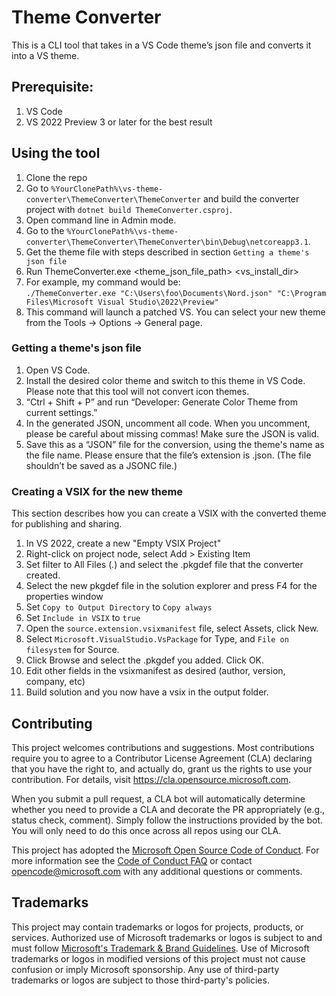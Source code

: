 # Theme Converter 
 This is a CLI tool that takes in a VS Code theme’s json file and converts it into a VS theme. 
 
 ## Prerequisite:
 1. VS Code
 2. VS 2022 Preview 3 or later for the best result


 ## Using the tool 
1. Clone the repo
2. Go to `%YourClonePath%\vs-theme-converter\ThemeConverter\ThemeConverter` and build the converter project with `dotnet build ThemeConverter.csproj`. 
3. Open command line in Admin mode. 
4. Go to the `%YourClonePath%\vs-theme-converter\ThemeConverter\ThemeConverter\bin\Debug\netcoreapp3.1`. 
5. Get the theme file with steps described in section `Getting a theme's json file`
6. Run ThemeConverter.exe <theme_json_file_path> <vs_install_dir> 
7. For example, my command would be:  
`./ThemeConverter.exe "C:\Users\foo\Documents\Nord.json" "C:\Program Files\Microsoft Visual Studio\2022\Preview" `
6. This command will launch a patched VS. You can select your new theme from the Tools -> Options -> General page. 

### Getting a theme's json file
1. Open VS Code. 
2. Install the desired color theme and switch to this theme in VS Code. Please note that this tool will not convert icon themes. 
3. “Ctrl + Shift + P” and run “Developer: Generate Color Theme from current settings.” 
4. In the generated JSON, uncomment all code. When you uncomment, please be careful about missing commas! Make sure the JSON is valid. 
5. Save this as a “JSON” file for the conversion, using the theme's name as the file name. Please ensure that the file’s extension is .json. (The file shouldn’t be saved as a JSONC file.) 

### Creating a VSIX for the new theme
This section describes how you can create a VSIX with the converted theme for publishing and sharing.
1. In VS 2022, create a new "Empty VSIX Project"
2. Right-click on project node, select Add > Existing Item
3. Set filter to All Files (*.*) and select the .pkgdef file that the converter created.
4. Select the new pkgdef file in the solution explorer and press F4 for the properties window
5. Set `Copy to Output Directory` to `Copy always`
6. Set `Include in VSIX` to `true`
7. Open the `source.extension.vsixmanifest` file, select Assets, click New.
8. Select `Microsoft.VisualStudio.VsPackage` for Type, and `File on filesystem` for Source.
9. Click Browse and select the .pkgdef you added. Click OK.
10. Edit other fields in the vsixmanifest as desired (author, version, company, etc)
11. Build solution and you now have a vsix in the output folder.


## Contributing

This project welcomes contributions and suggestions.  Most contributions require you to agree to a
Contributor License Agreement (CLA) declaring that you have the right to, and actually do, grant us
the rights to use your contribution. For details, visit https://cla.opensource.microsoft.com.

When you submit a pull request, a CLA bot will automatically determine whether you need to provide
a CLA and decorate the PR appropriately (e.g., status check, comment). Simply follow the instructions
provided by the bot. You will only need to do this once across all repos using our CLA.

This project has adopted the [Microsoft Open Source Code of Conduct](https://opensource.microsoft.com/codeofconduct/).
For more information see the [Code of Conduct FAQ](https://opensource.microsoft.com/codeofconduct/faq/) or
contact [opencode@microsoft.com](mailto:opencode@microsoft.com) with any additional questions or comments.

## Trademarks

This project may contain trademarks or logos for projects, products, or services. Authorized use of Microsoft 
trademarks or logos is subject to and must follow 
[Microsoft's Trademark & Brand Guidelines](https://www.microsoft.com/en-us/legal/intellectualproperty/trademarks/usage/general).
Use of Microsoft trademarks or logos in modified versions of this project must not cause confusion or imply Microsoft sponsorship.
Any use of third-party trademarks or logos are subject to those third-party's policies.
